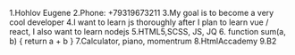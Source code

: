 1.Hohlov Eugene
2.Phone: +79319673211
3.My goal is to become a very cool developer
4.I want to learn js thoroughly after I plan to learn vue / react, I also want to learn nodejs
5.HTML5,SCSS, JS, JQ
6.
function sum(a, b) {
  return a + b
}
7.Calculator, piano, momentrum
8.HtmlAccademy
9.B2
